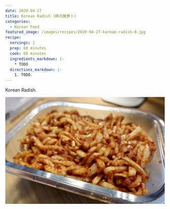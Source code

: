 ```yaml
---
date: 2020-04-27
title: Korean Radish (韩式腌萝卜)
categories:
  - Korean Food
featured_image: /images/recipes/2020-04-27-korean-radish-0.jpg
recipe:
  servings: 1
  prep: 60 minutes
  cook: 60 minutes
  ingredients_markdown: |-
    * TODO
  directions_markdown: |-
    1. TODO.
---
```

Korean Radish.

![pic](/images/recipes/2020-04-27-korean-radish-1.jpg)